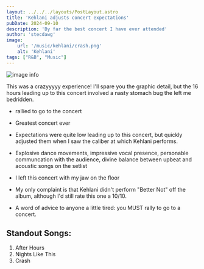 ```yaml
---
layout: ../../../layouts/PostLayout.astro
title: 'Kehlani adjusts concert expectations'
pubDate: 2024-09-10
description: 'By far the best concert I have ever attended'
author: 'stecdawg'
image:
    url: '/music/kehlani/crash.png'
    alt: 'Kehlani'
tags: ["R&B", "Music"]
---
```

![image info](/music/kehlani/crash.png)

This was a crazyyyyy experience! I'll spare you the graphic detail, but the 16 hours leading up to this concert involved a nasty stomach bug the left me bedridden. 
* rallied to go to the concert 
* Greatest concert ever

* Expectations were quite low leading up to this concert, but quickly adjusted them when I saw the caliber at which Kehlani performs. 
* Explosive dance movements, impressive vocal presence, personable communcation with the audience, divine balance between upbeat and acoustic songs on the setlist
* I left this concert with my jaw on the floor
* My only complaint is that Kehlani didn't perform "Better Not" off the album, although I'd still rate this one a 10/10. 

* A word of advice to anyone a little tired: you MUST rally to go to a concert. 

## Standout Songs:
1. After Hours
2. Nights Like This
3. Crash
